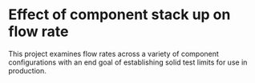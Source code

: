 # Effect of component stack up on flow rate
This project examines flow rates across a variety of component configurations with an end goal of establishing solid test limits for use in production.
